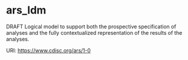 # ars_ldm

DRAFT Logical model to support both the prospective specification of analyses and the fully contextualized representation of the results of the analyses.


URI: https://www.cdisc.org/ars/1-0

